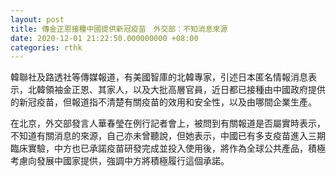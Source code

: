 ```yaml
---
layout: post
title: 傳金正恩接種中國提供新冠疫苗　外交部：不知消息來源
date: 2020-12-01 21:22:50.000000000 +08:00
categories: rthk
---
```


韓聯社及路透社等傳媒報道，有美國智庫的北韓專家，引述日本匿名情報消息表示，北韓領袖金正恩、其家人，以及大批高層官員，近日都已接種由中國政府提供的新冠疫苗，但報道指不清楚有關疫苗的效用和安全性，以及由哪間企業生產。

在北京，外交部發言人華春瑩在例行記者會上，被問到有關報道是否屬實時表示，不知道有關消息的來源，自己亦未曾聽說，但她表示，中國已有多支疫苗進入三期臨床實驗，中方也已承諾疫苗研發完成並投入使用後，將作為全球公共產品，積極考慮向發展中國家提供，強調中方將積極履行這個承諾。
